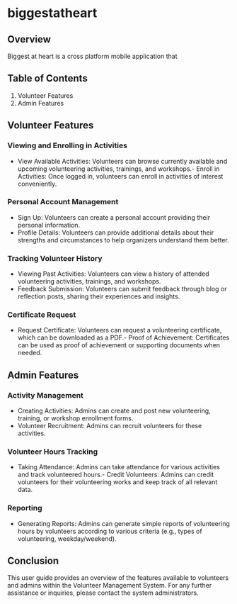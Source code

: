 # biggestatheart
## Overview
Biggest at heart is a cross platform mobile application that 
## Table of Contents
1. Volunteer Features
2. Admin Features
## Volunteer Features
### Viewing and Enrolling in Activities
- View Available Activities: Volunteers can browse currently available and upcoming volunteering activities, trainings, and workshops.- Enroll in Activities: Once logged in, volunteers can enroll in activities of interest conveniently.
### Personal Account Management
- Sign Up: Volunteers can create a personal account providing their personal information.
- Profile Details: Volunteers can provide additional details about their strengths and circumstances to help organizers understand them better.
### Tracking Volunteer History
- Viewing Past Activities: Volunteers can view a history of attended volunteering activities, trainings, and workshops.
- Feedback Submission: Volunteers can submit feedback through blog or reflection posts, sharing their experiences and insights.
### Certificate Request
- Request Certificate: Volunteers can request a volunteering certificate, which can be downloaded as a PDF.- Proof of Achievement: Certificates can be used as proof of achievement or supporting documents when needed.
## Admin Features
### Activity Management
- Creating Activities: Admins can create and post new volunteering, training, or workshop enrollment forms.
- Volunteer Recruitment: Admins can recruit volunteers for these activities.
### Volunteer Hours Tracking
- Taking Attendance: Admins can take attendance for various activities and track volunteered hours.- Credit Volunteers: Admins can credit volunteers for their volunteering works and keep track of all relevant data.
### Reporting
- Generating Reports: Admins can generate simple reports of volunteering hours by volunteers according to various criteria (e.g., types of volunteering, weekday/weekend).
## Conclusion
This user guide provides an overview of the features available to volunteers and admins within the Volunteer Management System. For any further assistance or inquiries, please contact the system administrators.